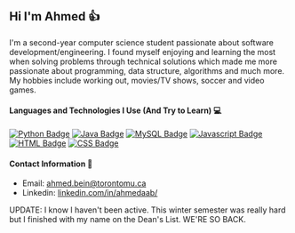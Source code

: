 ## Hi I'm Ahmed 👍
<!-- <img src="https://user-images.githubusercontent.com/1303154/88677602-1635ba80-d120-11ea-84d8-d263ba5fc3c0.gif" width="28px" alt="hi"> -->

I'm a second-year computer science student passionate about software development/engineering. I found myself enjoying and learning the most when solving problems through technical solutions which made me more passionate about programming, data structure, algorithms and much more. My hobbies include working out, movies/TV shows, soccer and video games.



#### Languages and Technologies I Use (And Try to Learn) 💻
[![Python Badge](https://img.shields.io/badge/python%20-%2314354C.svg?&style=for-the-badge&logo=python&logoColor=white)](#)
[![Java Badge](https://img.shields.io/badge/Java-ED8B00?style=for-the-badge&logo=openjdk&logoColor=white)](#) 
[![MySQL Badge](https://img.shields.io/badge/mysql-%2300f.svg?&style=for-the-badge&logo=mysql&logoColor=white)](#)
[![Javascript Badge](https://img.shields.io/badge/javascript%20-%23323330.svg?&style=for-the-badge&logo=javascript&logoColor=%23F7DF1E)](#)
[![HTML Badge](https://img.shields.io/badge/html5%20-%23E34F26.svg?&style=for-the-badge&logo=html5&logoColor=white)](#)
[![CSS Badge](https://img.shields.io/badge/css3%20-%231572B6.svg?&style=for-the-badge&logo=css3&logoColor=white)](#)



#### Contact Information 🔰
- Email: <a href="mailto:ahmed.bein@torontomu.ca">ahmed.bein@torontomu.ca</a> 
- Linkedin: [linkedin.com/in/ahmedaab/](https://www.linkedin.com/in/ahmedaab/)

UPDATE: I know I haven't been active. This winter semester was really hard but I finished with my name on the Dean's List. WE'RE SO BACK.
<!--
#### Currently Doing...
- Final Exams...
--!>

<!--
Secret Message: Do you have any movies/tv shows you would like to recommend? Send an email!
--!>
